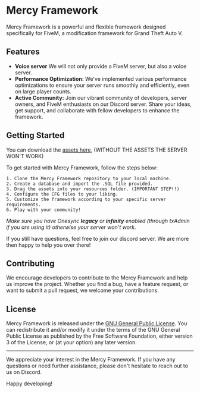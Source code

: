 # Mercy Framework

Mercy Framework is a powerful and flexible framework designed specifically for FiveM, a modification framework for Grand Theft Auto V. 

## Features

- **Voice server** We will not only provide a FiveM server, but also a voice server. 
- **Performance Optimization:** We've implemented various performance optimizations to ensure your server runs smoothly and efficiently, even on large player counts.
- **Active Community:** Join our vibrant community of developers, server owners, and FiveM enthusiasts on our Discord server. Share your ideas, get support, and collaborate with fellow developers to enhance the framework.

## Getting Started

You can download the [assets here](https://drive.google.com/file/d/14bykYwyLer-ET1Gh33b_WyE83khmrypw/view?usp=share_link), (WITHOUT THE ASSETS THE SERVER WON'T WORK)

To get started with Mercy Framework, follow the steps below:

    1. Clone the Mercy Framework repository to your local machine.
    2. Create a database and import the .SQL file provided.
    3. Drag the assets into your resources folder. (IMPORTANT STEP!!)
    4. Configure the CFG files to your liking.
    5. Customize the framework according to your specific server requirements.
    6. Play with your community!
    
*Make sure you have Onesync* ***legacy*** *or* ***infinity*** *enabled (through txAdmin if you are using it) otherwise your server won't work.*
 
   

If you still have questions, feel free to join our discord server. We are more then happy to help you over there!

## Contributing

We encourage developers to contribute to the Mercy Framework and help us improve the project. Whether you find a bug, have a feature request, or want to submit a pull request, we welcome your contributions.


## License

Mercy Framework is released under the [GNU General Public License](LICENSE). You can redistribute it and/or modify it under the terms of the GNU General Public License as published by
the Free Software Foundation, either version 3 of the License, or
(at your option) any later version.

---

We appreciate your interest in the Mercy Framework. If you have any questions or need further assistance, please don't hesitate to reach out to us on Discord.

Happy developing!
